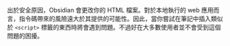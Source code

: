 出於安全原因，Obsidian 會更改你的 HTML 檔案。對於本地執行的 web 應用而言，指令碼帶來的風險遠大於其提供的可能性。因此，當你嘗試在筆記中插入類似於 `<script>` 標籤的東西時將會遇到問題。不過好在大多數使用者並不會受到這個問題的困擾。